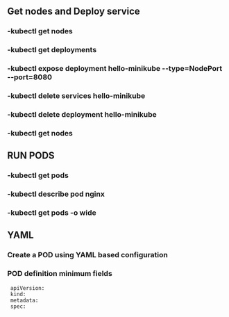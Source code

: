 ## Get nodes and Deploy service
### -kubectl get nodes
### -kubectl get deployments
### -kubectl expose deployment hello-minikube --type=NodePort --port=8080
### -kubectl delete services hello-minikube
### -kubectl delete deployment hello-minikube
### -kubectl get nodes

## RUN PODS
### -kubectl get pods
### -kubectl describe pod nginx
### -kubectl get pods -o wide

## YAML
### Create a POD using YAML based configuration
### POD definition minimum fields
```
 apiVersion:
 kind:
 metadata:
 spec: 
```

